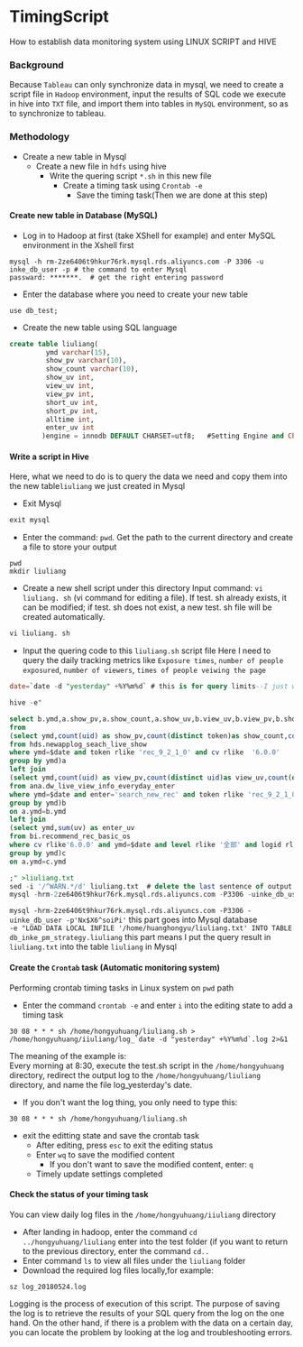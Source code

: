 # TimingScript
How to establish data monitoring system using LINUX SCRIPT and HIVE

### Background
Because `Tableau` can only synchronize data in mysql, we need to create a script file in `Hadoop` environment, input the results of SQL code we execute in hive into `TXT` file, and import them into tables in `MySQL` environment, so as to synchronize to tableau.

### Methodology
   * Create a new table in Mysql
     * Create a new file in `hdfs` using hive 
        * Write the quering script `*.sh` in this new file
          * Create a timing task using `Crontab -e`
            * Save the timing task(Then we are done at this step)
      
#### Create new table in Database (MySQL)
  * Log in to Hadoop at first (take XShell for example) and enter MySQL environment in the Xshell first
  ```Linux
  mysql -h rm-2ze6406t9hkur76rk.mysql.rds.aliyuncs.com -P 3306 -u inke_db_user -p # the command to enter Mysql
passward: *******.  # get the right entering password 
  ```
  * Enter the database where you need to create your new table 
  ```Linux
  use db_test; 
  ```
  * Create the new table using SQL language
  ```SQL
  create table liuliang( 
           ymd varchar(15),
           show_pv varchar(10),
           show_count varchar(10),
           show_uv int,
           view_uv int,
           view_pv int,
           short_uv int,
           short_pv int,
           alltime int,
           enter_uv int
          )engine = innodb DEFAULT CHARSET=utf8;   #Setting Engine and Character Set to Prevent Chinese Scrambling
   ```
   
#### Write a script in Hive
Here, what we need to do is to query the data we need and copy them into the new table`liuliang` we just created in Mysql
  * Exit Mysql
  ```SQL
  exit mysql
  ```
  * Enter the command: `pwd`. Get the path to the current directory and create a file to store your output
  ```LINUX
  pwd
  mkdir liuliang
  ```
  
  * Create a new shell script under this directory
Input command: `vi liuliang. sh` (vi command for editing a file). If test. sh already exists, it can be modified; if test. sh does not exist, a new test. sh file will be created automatically.
 ```SQL
 vi liuliang. sh
 ```
  * Input the quering code to this `liuliang.sh` script file
 Here I need to query the daily tracking metrics like `Exposure times`, `number of people exposured`, `number of viewers`, `times of people veiwing the page` 
 ```SQL
 date=`date -d "yesterday" +%Y%m%d` # this is for query limits--I just want to extract the information of yesterday

hive -e"

select b.ymd,a.show_pv,a.show_count,a.show_uv,b.view_uv,b.view_pv,b.short_uv,b.short_pv,b.time,c.enter_uv
from
(select ymd,count(uid) as show_pv,count(distinct token)as show_count,count(distinct uid)as show_uv
from hds.newapplog_seach_live_show
where ymd=$date and token rlike 'rec_9_2_1_0' and cv rlike  '6.0.0' 
group by ymd)a
left join
(select ymd,count(uid) as view_pv,count(distinct uid)as view_uv,count(distinct case when unix_timestamp(exit_time)-unix_timestamp(enter_time)>60 then uid end) as short_uv,count(case when unix_timestamp(exit_time)-unix_timestamp(enter_time)>60 then uid end) as short_pv,sum(unix_timestamp(exit_time)-unix_timestamp(enter_time)) as time
from ana.dw_live_view_info_everyday_enter
where ymd=$date and enter='search_new_rec' and token rlike 'rec_9_2_1_0' and cv rlike  '6.0.0'
group by ymd)b
on a.ymd=b.ymd
left join
(select ymd,sum(uv) as enter_uv
from bi.recommend_rec_basic_os 
where cv rlike'6.0.0' and ymd=$date and level rlike '全部' and logid rlike 'all'
group by ymd)c
on a.ymd=c.ymd

;" >liuliang.txt          
sed -i '/^WARN.*/d' liuliang.txt  # delete the last sentence of output containing 'warning....'
mysql -hrm-2ze6406t9hkur76rk.mysql.rds.aliyuncs.com -P3306 -uinke_db_user -p'Nx$X6^soiPi' -e "LOAD DATA LOCAL INFILE '/home/huanghongyu/liuliang.txt' INTO TABLE db_inke_pm_strategy.liuliang CHARACTER SET utf8 fields terminated by '\t' lines terminated by '\n';"    
```
`mysql -hrm-2ze6406t9hkur76rk.mysql.rds.aliyuncs.com -P3306 -uinke_db_user -p'Nx$X6^soiPi'` this part goes into Mysql database<br>
`-e "LOAD DATA LOCAL INFILE '/home/huanghongyu/liuliang.txt' INTO TABLE db_inke_pm_strategy.liuliang` this part means I put the query result in `liuliang.txt` into the table `liuliang` in Mysql

#### Create the `Crontab` task (Automatic monitoring system)
Performing crontab timing tasks in Linux system on `pwd` path 
  * Enter the command `crontab -e` and enter `i` into the editing state to add a timing task
  ```LINUX
  30 08 * * * sh /home/hongyuhuang/liuliang.sh > /home/hongyuhuang/iiuliang/log_`date -d "yesterday" +%Y%m%d`.log 2>&1
  ```
The meaning of the example is:<br>
Every morning at 8:30, execute the test.sh script in the `/home/hongyuhuang` directory, redirect the output log to the `/home/hongyuhuang/liuliang` directory, and name the file log_yesterday's date.
  * If you don't want the log thing, you only need to type this:
  ```LINUX
  30 08 * * * sh /home/hongyuhuang/liuliang.sh
  ```
  * exit the editting state and save the crontab task
    * After editing, press `esc` to exit the editing status
    * Enter `wq` to save the modified content
      * If you don't want to save the modified content, enter: `q`
    * Timely update settings completed
 
 #### Check the status of your timing task
You can view daily log files in the `/home/hongyuhuang/iiuliang` directory
  * After landing in hadoop, enter the command `cd ../hongyuhuang/liuliang` 
  enter into the test folder (if you want to return to the previous directory, enter the command `cd..`
  * Enter command `ls` to view all files under the `liuliang` folder
  * Download the required log files locally,for example: 
  ```linux
  sz log_20180524.log
  ```
Logging is the process of execution of this script. The purpose of saving the log is to retrieve the results of your SQL query from the log on the one hand. On the other hand, if there is a problem with the data on a certain day, you can locate the problem by looking at the log and troubleshooting errors.
  



